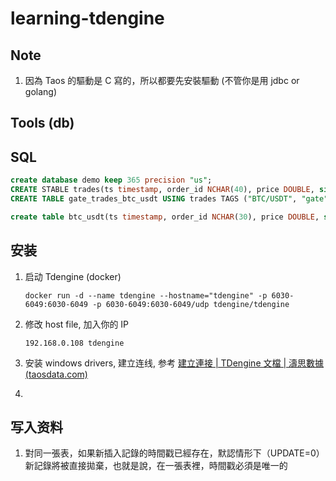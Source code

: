 # learning-tdengine

## Note

1. 因為 Taos 的驅動是 C 寫的，所以都要先安裝驅動 (不管你是用 jdbc or golang)

## Tools (db)

## SQL

```sql
create database demo keep 365 precision "us";
CREATE STABLE trades(ts timestamp, order_id NCHAR(40), price DOUBLE, size DOUBLE, side TINYINT) TAGS (market NCHAR(16), vendor NCHAR(16));
CREATE TABLE gate_trades_btc_usdt USING trades TAGS ("BTC/USDT", "gate");

create table btc_usdt(ts timestamp, order_id NCHAR(30), price DOUBLE, size DOUBLE, side TINYINT);
```

## 安装

1. 启动 Tdengine (docker)

   ```shell
   docker run -d --name tdengine --hostname="tdengine" -p 6030-6049:6030-6049 -p 6030-6049:6030-6049/udp tdengine/tdengine
   ```

2. 修改 host file, 加入你的 IP

   ```
   192.168.0.108 tdengine
   ```

3. 安装 windows drivers, 建立连线, 参考 [建立連接 | TDengine 文檔 | 濤思數據 (taosdata.com)](https://docs.taosdata.com/develop/connect/)

4.

## 写入资料

1. 對同一張表，如果新插入記錄的時間戳已經存在，默認情形下（UPDATE=0）新記錄將被直接拋棄，也就是說，在一張表裡，時間戳必須是唯一的
